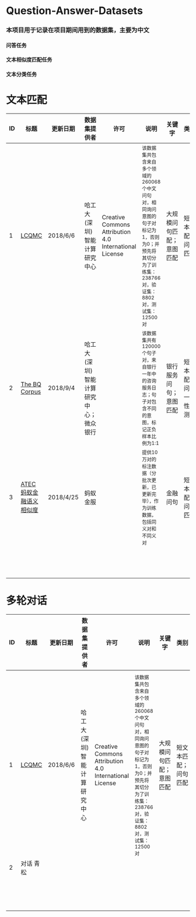 # Question-Answer-Datasets

### 本项目用于记录在项目期间用到的数据集，主要为中文

#### 问答任务

#### 文本相似度匹配任务

#### 文本分类任务



# 文本匹配

| ID   | 标题                                                         | 更新日期  | 数据集提供者                           | 许可                                                   | 说明                                                         | 关键字                   | 类别                       | 论文地址                                                     | 备注 |
| ---- | ------------------------------------------------------------ | --------- | -------------------------------------- | ------------------------------------------------------ | ------------------------------------------------------------ | ------------------------ | -------------------------- | ------------------------------------------------------------ | ---- |
| 1    | [LCQMC](https://github.com/ares5221/Question-Answer-Datasets/tree/master/LCQMC) | 2018/6/6  | 哈工大(深圳)智能计算研究中心           | Creative Commons Attribution 4.0 International License | <font size=2> 该数据集共包含来自多个领域的260068个中文问句对，相同询问意图的句子对标记为1，否则为0；并预先将其切分为了训练集：238766对，验证集：8802对，测试集：12500对 </font> | 大规模问句匹配；意图匹配 | 短文本匹配；问句匹配       | [论文](https://www.aclweb.org/anthology/C18-1166)            |      |
| 2    | [The BQ Corpus](https://github.com/ares5221/Question-Answer-Datasets/tree/master/BQ_corpus) | 2018/9/4  | 哈工大(深圳)智能计算研究中心；微众银行 |                                                        | <font size=2> 该数据集共有120000个句子对，来自银行一年中的咨询服务日志；句子对包含不同的意图，标记正负样本比例为1:1 </font> | 银行服务问句；意图匹配   | 短文本匹配；问句一致性检测 | [论文](https://www.aclweb.org/anthology/D18-1536/)           |      |
| 3    | [ATEC 蚂蚁金融语义相似度](https://github.com/ares5221/Question-Answer-Datasets/tree/master/ATEC) | 2018/4/25 | 蚂蚁金服                               |                                                        | <font size=2>提供10万对的标注数据（分批次更新，已更新完毕），作为训练数据，包括同义对和不同义对<font> | 金融问句                 | 短文本匹配；问句匹配       | 比赛数据[https://dc.cloud.alipay.com/index?click_from=MAIL&_bdType=acafbbbiahdahhadhiih#/topic/intro?id=3] |      |
|      |                                                              |           |                                        |                                                        |                                                              |                          |                            |                                                              |      |
|      |                                                              |           |                                        |                                                        |                                                              |                          |                            |                                                              |      |
|      |                                                              |           |                                        |                                                        |                                                              |                          |                            |                                                              |      |
|      |                                                              |           |                                        |                                                        |                                                              |                          |                            |                                                              |      |
|      |                                                              |           |                                        |                                                        |                                                              |                          |                            |                                                              |      |
|      |                                                              |           |                                        |                                                        |                                                              |                          |                            |                                                              |      |
|      |                                                              |           |                                        |                                                        |                                                              |                          |                            |                                                              |      |
|      |                                                              |           |                                        |                                                        |                                                              |                          |                            |                                                              |      |
|      |                                                              |           |                                        |                                                        |                                                              |                          |                            |                                                              |      |
|      |                                                              |           |                                        |                                                        |                                                              |                          |                            |                                                              |      |
|      |                                                              |           |                                        |                                                        |                                                              |                          |                            |                                                              |      |
|      |                                                              |           |                                        |                                                        |                                                              |                          |                            |                                                              |      |
|      |                                                              |           |                                        |                                                        |                                                              |                          |                            |                                                              |      |
|      |                                                              |           |                                        |                                                        |                                                              |                          |                            |                                                              |      |

# 多轮对话

| ID   | 标题                                                         | 更新日期 | 数据集提供者                 | 许可                                                   | 说明                                                         | 关键字                   | 类别                 | 论文地址                                          | 备注 |
| ---- | ------------------------------------------------------------ | -------- | ---------------------------- | ------------------------------------------------------ | ------------------------------------------------------------ | ------------------------ | -------------------- | ------------------------------------------------- | ---- |
|      |                                                              |          |                              |                                                        |                                                              |                          |                      |                                                   |      |
| 1    | [LCQMC](https://github.com/ares5221/Question-Answer-Datasets/tree/master/LCQMC) | 2018/6/6 | 哈工大(深圳)智能计算研究中心 | Creative Commons Attribution 4.0 International License | <font size=2> 该数据集共包含来自多个领域的260068个中文问句对，相同询问意图的句子对标记为1，否则为0；并预先将其切分为了训练集：238766对，验证集：8802对，测试集：12500对 </font> | 大规模问句匹配；意图匹配 | 短文本匹配；问句匹配 | [论文](https://www.aclweb.org/anthology/C18-1166) |      |
| 2    | 对话 青松                                                    |          |                              |                                                        |                                                              |                          |                      |                                                   |      |
|      |                                                              |          |                              |                                                        |                                                              |                          |                      |                                                   |      |
|      |                                                              |          |                              |                                                        |                                                              |                          |                      |                                                   |      |
|      |                                                              |          |                              |                                                        |                                                              |                          |                      |                                                   |      |
|      |                                                              |          |                              |                                                        |                                                              |                          |                      |                                                   |      |
|      |                                                              |          |                              |                                                        |                                                              |                          |                      |                                                   |      |
|      |                                                              |          |                              |                                                        |                                                              |                          |                      |                                                   |      |
|      |                                                              |          |                              |                                                        |                                                              |                          |                      |                                                   |      |
|      |                                                              |          |                              |                                                        |                                                              |                          |                      |                                                   |      |
|      |                                                              |          |                              |                                                        |                                                              |                          |                      |                                                   |      |
|      |                                                              |          |                              |                                                        |                                                              |                          |                      |                                                   |      |
|      |                                                              |          |                              |                                                        |                                                              |                          |                      |                                                   |      |
|      |                                                              |          |                              |                                                        |                                                              |                          |                      |                                                   |      |
|      |                                                              |          |                              |                                                        |                                                              |                          |                      |                                                   |      |
|      |                                                              |          |                              |                                                        |                                                              |                          |                      |                                                   |      |
|      |                                                              |          |                              |                                                        |                                                              |                          |                      |                                                   |      |